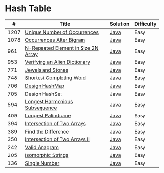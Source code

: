 Hash Table
========

| # | Title | Solution | Difficulty |
|---| ----- | -------- | ---------- |
|1207|[Unique Number of Occurrences](https://leetcode.com/problems/unique-number-of-occurrences/)|[Java](src/easy/UniqueNumberOfOccurrences.java)|Easy|
|1078|[Occurrences After Bigram](https://leetcode.com/problems/occurrences-after-bigram/)|[Java](src/easy/OccurrencesAfterBigram.java)|Easy|
|961|[N-Repeated Element in Size 2N Array](https://leetcode.com/problems/n-repeated-element-in-size-2n-array/)|[Java](src/easy/NRepeatedElementInSize2NArray.java)|Easy|
|953|[Verifying an Alien Dictionary](https://leetcode.com/problems/verifying-an-alien-dictionary/)|[Java](src/easy/VerifyingAlienDictionary.java)|Easy|
|771|[Jewels and Stones](https://leetcode.com/problems/jewels-and-stones/)|[Java](src/easy/JewelsAndStones.java)|Easy|
|748|[Shortest Completing Word](https://leetcode.com/problems/shortest-completing-word/)|[Java](src/easy/ShortestCompletingWord.java)|Easy|
|706|[Design HashMap](https://leetcode.com/problems/design-hashmap/)|[Java](src/easy/DesignHashMap.java)|Easy|
|705|[Design HashSet](https://leetcode.com/problems/design-hashset/)|[Java](src/easy/DesignHashSet.java)|Easy|
|594|[Longest Harmonious Subsequence](https://leetcode.com/problems/longest-harmonious-subsequence/)|[Java](src/easy/LongestHarmoniousSubsequence.java)|Easy|
|409|[Longest Palindrome](https://leetcode.com/problems/longest-palindrome/)|[Java](src/easy/LongestPalindrome.java)|Easy|
|394|[Intersection of Two Arrays](https://leetcode.com/problems/intersection-of-two-arrays/)|[Java](src/easy/IntersectionOfTwoArrays.java)|Easy|
|389|[Find the Difference](https://leetcode.com/problems/find-the-difference/)|[Java](src/easy/FindTheDifference.java)|Easy|
|350|[Intersection of Two Arrays II](https://leetcode.com/problems/intersection-of-two-arrays-ii/)|[Java](src/easy/IntersectionOfTwoArraysII.java)|Easy|
|242|[Valid Anagram](https://leetcode.com/problems/valid-anagram/)|[Java](src/easy/ValidAnagram.java)|Easy|
|205|[Isomorphic Strings](https://leetcode.com/problems/isomorphic-strings/)|[Java](src/easy/IsomorphicStrings.java)|Easy|
|136|[Single Number](https://leetcode.com/problems/single-number/)|[Java](src/easy/SingleNumber.java)|Easy|

